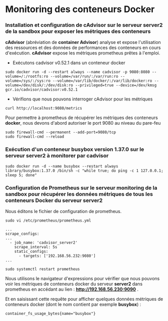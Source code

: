 # Monitoring des conteneurs Docker

### Installation et configuration de cAdvisor sur le serveur server2 de la sandbox pour exposer les métriques des conteneurs

**cAdvisor** (abréviation de **container Advisor**) analyse et expose l'utilisation des ressources et des données de performances des conteneurs en cours d'exécution. **cAdvisor** expose les métriques prometheus prêtes à l'emploi.

- Exécutons cadvisor v0.52.1 dans un conteneur docker

```
sudo docker run -d --restart always --name cadvisor -p 9080:8080 --volume=/:/rootfs:ro --volume=/var/run/:/var/run:ro --volume=/sys/:/sys:ro --volume=/var/lib/docker/:/var/lib/docker:ro --volume=/dev/disk/:/dev/disk:ro --privileged=true --device=/dev/kmsg gcr.io/cadvisor/cadvisor:v0.52.1
```

- Vérifions que nous pouvons interroger cAdvisor pour les métriques

```
curl http://localhost:9080/metrics
```

Pour permettre à prometheus de récupérer les métriques des conteneurs **docker**, nous devons d'abord autoriser le port 9080 au niveau du pare-feu

```
sudo firewall-cmd --permanent --add-port=9080/tcp
sudo firewall-cmd --reload
```

### Exécution d'un conteneur busybox version 1.37.0 sur le serveur server2 à monitorer par cadvisor

```
sudo docker run -d --name busybox --restart always library/busybox:1.37.0 /bin/sh -c "while true; do ping -c 1 127.0.0.1; sleep 5; done"
```

### Configuration de Prometheus sur le serveur monitoring de la sandbox pour récupérer les données métriques de tous les conteneurs Docker du serveur server2

Nous éditons le fichier de configuration de prometheus.

```
sudo vi /etc/prometheus/prometheus.yml
```

```
...
scrape_configs:
...
  - job_name: 'cadvisor_server2'
    scrape_interval: 5s
    static_configs:
      - targets: ['192.168.56.232:9080']
...
```

```
sudo systemctl restart prometheus
```

Nous utilisons le navigateur d'expressions pour vérifier que nous pouvons voir les métriques de conteneurs docker du serveur **server2** dans prometheus en accédant au lien : **http://192.168.56.230:9090** .

Et en saisissant cette requête pour afficher quelques données métriques de conteneurs docker (dont le nom contient par exemple **busybox**) :

```
container_fs_usage_bytes{name="busybox"}
```